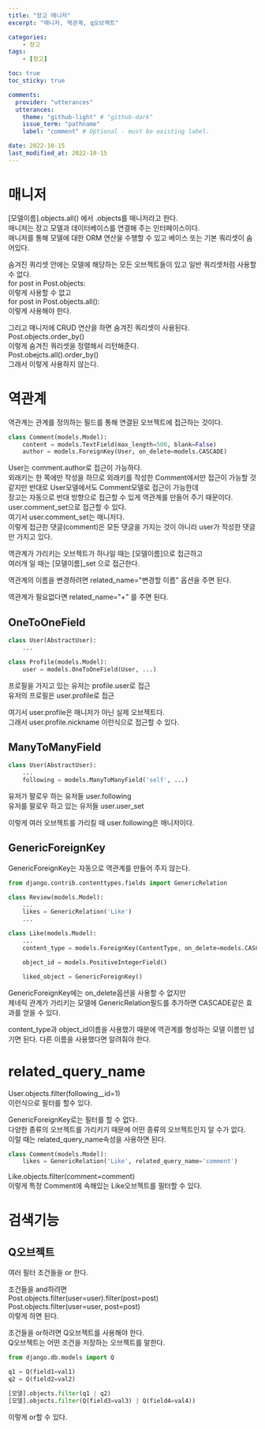 ```yaml
---
title: "장고 매니저"
excerpt: "매니저, 역관계, q오브젝트"

categories:
    - 장고
tags:
    - [장고]

toc: true
toc_sticky: true

comments:
  provider: "utterances"
  utterances:
    theme: "github-light" # "github-dark"
    issue_term: "pathname"
    label: "comment" # Optional - must be existing label.

date: 2022-10-15
last_modified_at: 2022-10-15
---
```

# 매니저
[모델이름].objects.all() 에서 .objects를 매니저라고 한다.  
매니저는 장고 모델과 데이터베이스를 연결해 주는 인터페이스이다.  
매니저를 통해 모델에 대한 ORM 연산을 수행할 수 있고 베이스 또는 기본 쿼리셋이 숨어있다.  

숨겨진 쿼리셋 안에는 모델에 해당하는 모든 오브젝트들이 있고 일반 쿼리셋처럼 사용할 수 없다.  
for post in Post.objects:  
이렇게 사용할 수 없고  
for post in Post.objects.all():  
이렇게 사용해야 한다.  

그리고 매니저에 CRUD 연산을 하면 숨겨진 쿼리셋이 사용된다.  
Post.objects.order_by()  
이렇게 숨겨진 쿼리셋을 정렬해서 리턴해준다.  
Post.obejcts.all().order_by()  
그래서 이렇게 사용하지 않는다.  

# 역관계
역관계는 관계를 정의하는 필드를 통해 연결된 오브젝트에 접근하는 것이다.  

```python
class Comment(models.Model):
    content = models.TextField(max_length=500, blank=False)
    author = models.ForeignKey(User, on_delete=models.CASCADE) 
```

User는 comment.author로 접근이 가능하다.  
외래키는 한 쪽에만 작성을 하므로 외래키를 작성한 Comment에서만 접근이 가능할 것 같지만 반대로 User모델에서도 Comment모델로 접근이 가능한데  
장고는 자동으로 반대 방향으로 접근할 수 있게 역관계를 만들어 주기 때문이다.  
user.comment_set으로 접근할 수 있다.  
여기서 user.comment_set는 매니저다.  
이렇게 접근한 댓글(comment)은 모든 댓글을 가지는 것이 아니라 user가 작성한 댓글만 가지고 있다.  

역관계가 가리키는 오브젝트가 하나일 때는 [모델이름]으로 접근하고  
여러개 일 때는 [모델이름]_set 으로 접근한다.  

역관계의 이름을 변경하려면 related_name="변경할 이름" 옵션을 주면 된다.  

역관계가 필요없다면 related_name="+" 를 주면 된다.  

## OneToOneField
```python
class User(AbstractUser):
    ...

class Profile(models.Model):
    user = models.OneToOneField(User, ...)
```
프로필을 가지고 있는 유저는 profile.user로 접근  
유저의 프로필은 user.profile로 접근  

여기서 user.profile은 매니저가 아닌 실제 오브젝트다.  
그래서 user.profile.nickname 이런식으로 접근할 수 있다.  

## ManyToManyField
```python
class User(AbstractUser):
    ...
    following = models.ManyToManyField('self', ...)
```
유저가 팔로우 하는 유저들 user.following  
유저를 팔로우 하고 있는 유저들 user.user_set  

이렇게 여러 오브젝트를 가리킬 때 user.following은 매니저이다.  

## GenericForeignKey
GenericForeignKey는 자동으로 역관계를 만들어 주지 않는다.  
```python
from django.contrib.contenttypes.fields import GenericRelation

class Review(models.Model):
    ...
    likes = GenericRelation('Like')
    ...

class Like(models.Model):
    ...
    content_type = models.ForeignKey(ContentType, on_delete=models.CASCADE)

    object_id = models.PositiveIntegerField()

    liked_object = GenericForeignKey()
```
GenericForeignKey에는 on_delete옵션을 사용할 수 없지만  
제네릭 관계가 가리키는 모델에 GenericRelation필드를 추가하면 CASCADE같은 효과를 얻을 수 있다.  

content_type과 object_id이름을 사용했기 때문에 역관계를 형성하는 모델 이름만 넘기면 된다. 다른 이름을 사용했다면 알려줘야 한다.  

# related_query_name
User.objects.filter(following__id=1)  
이런식으로 필터를 할수 있다.  

GenericForeignKey로는 필터를 할 수 없다.  
다양한 종류의 오브젝트를 가리키기 때문에 어떤 종류의 오브젝트인지 알 수가 없다.  
이럴 때는 related_query_name속성을 사용하면 된다.  
```python
class Comment(models.Model):
    likes = GenericRelation('Like', related_query_name='comment')
```
Like.objects.filter(comment=comment)  
이렇게 특정 Comment에 속해있는 Like오브젝트를 필터할 수 있다.  

# 검색기능
## Q오브젝트
여러 필터 조건들을 or 한다.  

조건들을 and하려면   
Post.objects.filter(user=user).filter(post=post)  
Post.objects.filter(user=user, post=post)  
이렇게 하면 된다.  

조건들을 or하려면 Q오브젝트를 사용해야 한다.  
Q오브젝트는 어떤 조건을 저장하는 오브젝트를 말한다.  
```python
from django.db.models import Q

q1 = Q(field1=val1)
q2 = Q(field2=val2)

[모델].objects.filter(q1 | q2)
[모델].objects.filter(Q(field3=val3) | Q(field4=val4))
```
이렇게 or할 수 있다.  



